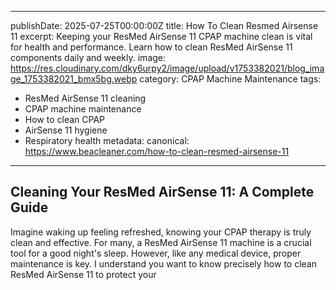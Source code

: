 
---
publishDate: 2025-07-25T00:00:00Z
title: How To Clean Resmed Airsense 11
excerpt: Keeping your ResMed AirSense 11 CPAP machine clean is vital for health and performance. Learn how to clean ResMed AirSense 11 components daily and weekly.
image: https://res.cloudinary.com/dky6urpy2/image/upload/v1753382021/blog_image_1753382021_bmx5bg.webp
category: CPAP Machine Maintenance
tags:
  - ResMed AirSense 11 cleaning
  - CPAP machine maintenance
  - How to clean CPAP
  - AirSense 11 hygiene
  - Respiratory health
metadata:
  canonical: https://www.beacleaner.com/how-to-clean-resmed-airsense-11
---

## Cleaning Your ResMed AirSense 11: A Complete Guide

Imagine waking up feeling refreshed, knowing your CPAP therapy is truly clean and effective. For many, a ResMed AirSense 11 machine is a crucial tool for a good night's sleep. However, like any medical device, proper maintenance is key. I understand you want to know precisely how to clean ResMed AirSense 11 to protect your